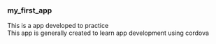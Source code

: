 ### my_first_app
This is a app developed to practice<br>
This app is generally created to learn app development using cordova
